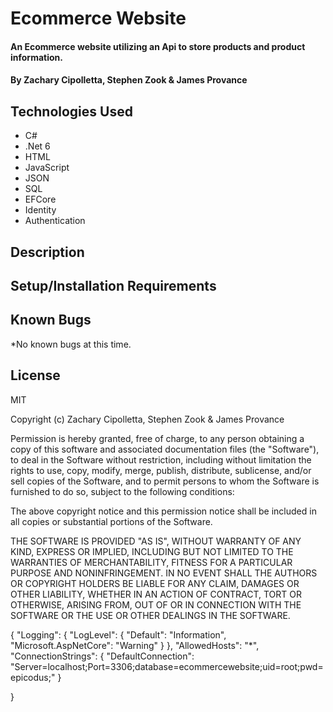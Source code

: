 # Ecommerce Website

#### An Ecommerce website utilizing an Api to store products and product information.

#### By Zachary Cipolletta, Stephen Zook & James Provance

## Technologies Used

* C#
* .Net 6
* HTML
* JavaScript
* JSON
* SQL
* EFCore
* Identity
* Authentication

## Description


## Setup/Installation Requirements

<!-- 1. Clone this repo.
2. Open your terminal (e.g., Terminal or GitBash) and navigate to this project's production directory named "ParksLookup".
3. Create a file named ['appsettings.json'] in the production directory (ParksLookup) and include a new database connection string. The string should be as follows:
{
  "ConnectionStrings": {
    "DefaultConnection": "Server=localhost;Port=3306[Or-Your-Desired-Port-Number];database=[DATABASE-NAME-HERE];uid=[YOUR-USERNAME-HERE];pwd=[YOUR-PASSWORD-HERE];",
  }
}
Create a database name, update username and password to match the username and password of your computer.
4. Enter 'dotnet ef database update' in the terminal inside the production directory (this will create the database schema in MySQL which the application will access later), enter 'dotnet run' or 'dotnet watch run' in the command line to start the project in development mode with a watcher (Optionally, you can run "dotnet build" to compile the app without running it). 
5. First you will need to register a user. Using Postman send a POST request to: http://localhost:5114/api/Account/regsiter. In the body of the request send:
  {
    "userName": "string",
    "password": "string"
  }
6. Once a user is registered they are able to login by sending a POST request to: http://localhost:5114/api/Account/login. In the body of the request send:
  {
    "userName": "string",
    "password": "string"
  }
7. Once you are logged in users can send POST requests to /api/Parks with the body:
  {  
    "type": "string", (type of park such as National or State)
    "location": "string", (State)
    "name": "string"
  }
8. Users are also able to send a GET request to /api/Parks to retrieve all parks in the database.
9. Users can send a GET request with a specific id to get a specific park: /api/Parks/{id}.
10. Users are able to update entries in the database by sending a PUT request to: /api/Parks{id} with the body:
  {  
    "parkId": {id},
    "type": "string",
    "location": "string",
    "name": "string"
  }
11. Users are also able to delete entries by sending a DELETE request to /ap/Parks/{id}.
12. Users are able to create reviews by sending a POST request to /api/Reviews with the body:
  {
    "parkId": 0,
    "title": "string",
    "description": "string",
    "userName": "string"
  }
13. Users are also able to see all reviews, edit and delete reviews by following the same convention for parks with with the appropriate body. -->


## Known Bugs
*No known bugs at this time.

## License
MIT

Copyright (c) Zachary Cipolletta, Stephen Zook & James Provance

Permission is hereby granted, free of charge, to any person obtaining a copy
of this software and associated documentation files (the "Software"), to deal
in the Software without restriction, including without limitation the rights
to use, copy, modify, merge, publish, distribute, sublicense, and/or sell
copies of the Software, and to permit persons to whom the Software is
furnished to do so, subject to the following conditions:

The above copyright notice and this permission notice shall be included in all
copies or substantial portions of the Software.

THE SOFTWARE IS PROVIDED "AS IS", WITHOUT WARRANTY OF ANY KIND, EXPRESS OR
IMPLIED, INCLUDING BUT NOT LIMITED TO THE WARRANTIES OF MERCHANTABILITY,
FITNESS FOR A PARTICULAR PURPOSE AND NONINFRINGEMENT. IN NO EVENT SHALL THE
AUTHORS OR COPYRIGHT HOLDERS BE LIABLE FOR ANY CLAIM, DAMAGES OR OTHER
LIABILITY, WHETHER IN AN ACTION OF CONTRACT, TORT OR OTHERWISE, ARISING FROM,
OUT OF OR IN CONNECTION WITH THE SOFTWARE OR THE USE OR OTHER DEALINGS IN THE
SOFTWARE.




{
  "Logging": {
    "LogLevel": {
      "Default": "Information",
      "Microsoft.AspNetCore": "Warning"
    }
  },
  "AllowedHosts": "*",
  "ConnectionStrings": {
    "DefaultConnection": "Server=localhost;Port=3306;database=ecommercewebsite;uid=root;pwd=epicodus;"
  }

}